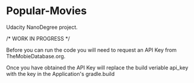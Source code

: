 # Popular-Movies
Udacity NanoDegree project.

/* WORK IN PROGRESS */

Before you can run the code you will need to request an API Key from TheMobieDatabase.org.

Once you have obtained the API Key will replace the build veriable api_key with the key in the Application's gradle.build
